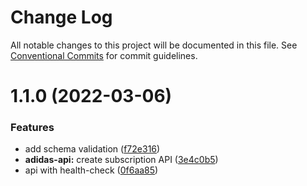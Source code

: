 # Change Log

All notable changes to this project will be documented in this file.
See [Conventional Commits](https://conventionalcommits.org) for commit guidelines.

# 1.1.0 (2022-03-06)


### Features

* add schema validation ([f72e316](https://github.com/Paker30/adidas-test/commit/f72e316ba557179cb9487e8d818e8823d204b1aa))
* **adidas-api:** create subscription API ([3e4c0b5](https://github.com/Paker30/adidas-test/commit/3e4c0b52feb58426f8a91491c20098d3b7026bbd))
* api with health-check ([0f6aa85](https://github.com/Paker30/adidas-test/commit/0f6aa859c2ec48a4cff2f7cfa95055bd0fb1e901))
